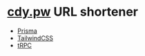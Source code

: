 # [cdy.pw](https://cdy.pw) URL shortener

- [Prisma](https://prisma.io)
- [TailwindCSS](https://tailwindcss.com)
- [tRPC](https://trpc.io) 

